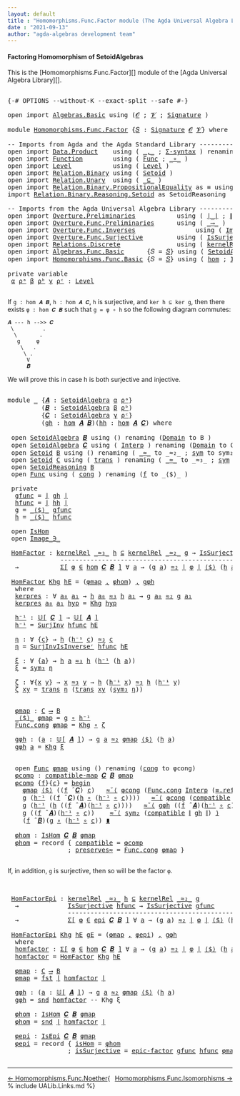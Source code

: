 ```yaml
---
layout: default
title : "Homomorphisms.Func.Factor module (The Agda Universal Algebra Library)"
date : "2021-09-13"
author: "agda-algebras development team"
---
```


#### <a id="factoring-homomorphisms-of-setoidalgebra">Factoring Homomorphism of SetoidAlgebras</a>

This is the [Homomorphisms.Func.Factor][] module of the [Agda Universal Algebra Library][].

<pre class="Agda">

<a id="374" class="Symbol">{-#</a> <a id="378" class="Keyword">OPTIONS</a> <a id="386" class="Pragma">--without-K</a> <a id="398" class="Pragma">--exact-split</a> <a id="412" class="Pragma">--safe</a> <a id="419" class="Symbol">#-}</a>

<a id="424" class="Keyword">open</a> <a id="429" class="Keyword">import</a> <a id="436" href="Algebras.Basic.html" class="Module">Algebras.Basic</a> <a id="451" class="Keyword">using</a> <a id="457" class="Symbol">(</a><a id="458" href="Algebras.Basic.html#1130" class="Generalizable">𝓞</a> <a id="460" class="Symbol">;</a> <a id="462" href="Algebras.Basic.html#1132" class="Generalizable">𝓥</a> <a id="464" class="Symbol">;</a> <a id="466" href="Algebras.Basic.html#3858" class="Function">Signature</a> <a id="476" class="Symbol">)</a>

<a id="479" class="Keyword">module</a> <a id="486" href="Homomorphisms.Func.Factor.html" class="Module">Homomorphisms.Func.Factor</a> <a id="512" class="Symbol">{</a><a id="513" href="Homomorphisms.Func.Factor.html#513" class="Bound">𝑆</a> <a id="515" class="Symbol">:</a> <a id="517" href="Algebras.Basic.html#3858" class="Function">Signature</a> <a id="527" href="Algebras.Basic.html#1130" class="Generalizable">𝓞</a> <a id="529" href="Algebras.Basic.html#1132" class="Generalizable">𝓥</a><a id="530" class="Symbol">}</a> <a id="532" class="Keyword">where</a>

<a id="539" class="Comment">-- Imports from Agda and the Agda Standard Library -------------------------------------------------</a>
<a id="640" class="Keyword">open</a> <a id="645" class="Keyword">import</a> <a id="652" href="Data.Product.html" class="Module">Data.Product</a>    <a id="668" class="Keyword">using</a> <a id="674" class="Symbol">(</a> <a id="676" href="Agda.Builtin.Sigma.html#236" class="InductiveConstructor Operator">_,_</a> <a id="680" class="Symbol">;</a> <a id="682" href="Data.Product.html#916" class="Function">Σ-syntax</a> <a id="691" class="Symbol">)</a> <a id="693" class="Keyword">renaming</a> <a id="702" class="Symbol">(</a> <a id="704" href="Agda.Builtin.Sigma.html#252" class="Field">proj₁</a> <a id="710" class="Symbol">to</a> <a id="713" class="Field">fst</a> <a id="717" class="Symbol">;</a> <a id="719" href="Agda.Builtin.Sigma.html#264" class="Field">proj₂</a> <a id="725" class="Symbol">to</a> <a id="728" class="Field">snd</a> <a id="732" class="Symbol">)</a>
<a id="734" class="Keyword">open</a> <a id="739" class="Keyword">import</a> <a id="746" href="Function.html" class="Module">Function</a>        <a id="762" class="Keyword">using</a> <a id="768" class="Symbol">(</a> <a id="770" href="Function.Bundles.html#1868" class="Record">Func</a> <a id="775" class="Symbol">;</a> <a id="777" href="Function.Base.html#1031" class="Function Operator">_∘_</a> <a id="781" class="Symbol">)</a>
<a id="783" class="Keyword">open</a> <a id="788" class="Keyword">import</a> <a id="795" href="Level.html" class="Module">Level</a>           <a id="811" class="Keyword">using</a> <a id="817" class="Symbol">(</a> <a id="819" href="Agda.Primitive.html#597" class="Postulate">Level</a> <a id="825" class="Symbol">)</a>
<a id="827" class="Keyword">open</a> <a id="832" class="Keyword">import</a> <a id="839" href="Relation.Binary.html" class="Module">Relation.Binary</a> <a id="855" class="Keyword">using</a> <a id="861" class="Symbol">(</a> <a id="863" href="Relation.Binary.Bundles.html#1009" class="Record">Setoid</a> <a id="870" class="Symbol">)</a>
<a id="872" class="Keyword">open</a> <a id="877" class="Keyword">import</a> <a id="884" href="Relation.Unary.html" class="Module">Relation.Unary</a>  <a id="900" class="Keyword">using</a> <a id="906" class="Symbol">(</a> <a id="908" href="Relation.Unary.html#1742" class="Function Operator">_⊆_</a> <a id="912" class="Symbol">)</a>
<a id="914" class="Keyword">open</a> <a id="919" class="Keyword">import</a> <a id="926" href="Relation.Binary.PropositionalEquality.html" class="Module">Relation.Binary.PropositionalEquality</a> <a id="964" class="Symbol">as</a> <a id="967" class="Module">≡</a> <a id="969" class="Keyword">using</a> <a id="975" class="Symbol">()</a>
<a id="978" class="Keyword">import</a> <a id="985" href="Relation.Binary.Reasoning.Setoid.html" class="Module">Relation.Binary.Reasoning.Setoid</a> <a id="1018" class="Symbol">as</a> <a id="1021" class="Module">SetoidReasoning</a>

<a id="1038" class="Comment">-- Imports from the Agda Universal Algebra Library ------------------------------------------------</a>
<a id="1138" class="Keyword">open</a> <a id="1143" class="Keyword">import</a> <a id="1150" href="Overture.Preliminaries.html" class="Module">Overture.Preliminaries</a>           <a id="1183" class="Keyword">using</a> <a id="1189" class="Symbol">(</a> <a id="1191" href="Overture.Preliminaries.html#4383" class="Function Operator">∣_∣</a> <a id="1195" class="Symbol">;</a> <a id="1197" href="Overture.Preliminaries.html#4421" class="Function Operator">∥_∥</a> <a id="1201" class="Symbol">)</a>
<a id="1203" class="Keyword">open</a> <a id="1208" class="Keyword">import</a> <a id="1215" href="Overture.Func.Preliminaries.html" class="Module">Overture.Func.Preliminaries</a>      <a id="1248" class="Keyword">using</a> <a id="1254" class="Symbol">(</a> <a id="1256" href="Overture.Func.Preliminaries.html#803" class="Function Operator">_⟶_</a> <a id="1260" class="Symbol">)</a>
<a id="1262" class="Keyword">open</a> <a id="1267" class="Keyword">import</a> <a id="1274" href="Overture.Func.Inverses.html" class="Module">Overture.Func.Inverses</a>                <a id="1312" class="Keyword">using</a> <a id="1318" class="Symbol">(</a> <a id="1320" href="Overture.Func.Inverses.html#1756" class="Datatype Operator">Image_∋_</a> <a id="1329" class="Symbol">)</a>
<a id="1331" class="Keyword">open</a> <a id="1336" class="Keyword">import</a> <a id="1343" href="Overture.Func.Surjective.html" class="Module">Overture.Func.Surjective</a>         <a id="1376" class="Keyword">using</a> <a id="1382" class="Symbol">(</a> <a id="1384" href="Overture.Func.Surjective.html#1782" class="Function">IsSurjective</a> <a id="1397" class="Symbol">;</a> <a id="1399" href="Overture.Func.Surjective.html#2492" class="Function">SurjInv</a> <a id="1407" class="Symbol">;</a> <a id="1409" href="Overture.Func.Surjective.html#2766" class="Function">SurjInvIsInverseʳ</a> <a id="1427" class="Symbol">;</a> <a id="1429" href="Overture.Func.Surjective.html#3408" class="Function">epic-factor</a> <a id="1441" class="Symbol">)</a>
<a id="1443" class="Keyword">open</a> <a id="1448" class="Keyword">import</a> <a id="1455" href="Relations.Discrete.html" class="Module">Relations.Discrete</a>               <a id="1488" class="Keyword">using</a> <a id="1494" class="Symbol">(</a> <a id="1496" href="Relations.Discrete.html#4019" class="Function">kernelRel</a> <a id="1506" class="Symbol">)</a>
<a id="1508" class="Keyword">open</a> <a id="1513" class="Keyword">import</a> <a id="1520" href="Algebras.Func.Basic.html" class="Module">Algebras.Func.Basic</a>      <a id="1545" class="Symbol">{</a><a id="1546" class="Argument">𝑆</a> <a id="1548" class="Symbol">=</a> <a id="1550" href="Homomorphisms.Func.Factor.html#513" class="Bound">𝑆</a><a id="1551" class="Symbol">}</a> <a id="1553" class="Keyword">using</a> <a id="1559" class="Symbol">(</a> <a id="1561" href="Algebras.Func.Basic.html#2875" class="Record">SetoidAlgebra</a> <a id="1575" class="Symbol">;</a> <a id="1577" href="Algebras.Func.Basic.html#3639" class="Function Operator">𝕌[_]</a> <a id="1582" class="Symbol">;</a> <a id="1584" href="Algebras.Func.Basic.html#4078" class="Function Operator">_̂_</a> <a id="1588" class="Symbol">)</a>
<a id="1590" class="Keyword">open</a> <a id="1595" class="Keyword">import</a> <a id="1602" href="Homomorphisms.Func.Basic.html" class="Module">Homomorphisms.Func.Basic</a> <a id="1627" class="Symbol">{</a><a id="1628" class="Argument">𝑆</a> <a id="1630" class="Symbol">=</a> <a id="1632" href="Homomorphisms.Func.Factor.html#513" class="Bound">𝑆</a><a id="1633" class="Symbol">}</a> <a id="1635" class="Keyword">using</a> <a id="1641" class="Symbol">(</a> <a id="1643" href="Homomorphisms.Func.Basic.html#2125" class="Function">hom</a> <a id="1647" class="Symbol">;</a> <a id="1649" href="Homomorphisms.Func.Basic.html#1999" class="Record">IsHom</a> <a id="1655" class="Symbol">;</a> <a id="1657" href="Homomorphisms.Func.Basic.html#1849" class="Function">compatible-map</a> <a id="1672" class="Symbol">;</a> <a id="1674" href="Homomorphisms.Func.Basic.html#2760" class="Function">epi</a> <a id="1678" class="Symbol">;</a> <a id="1680" href="Homomorphisms.Func.Basic.html#2598" class="Record">IsEpi</a><a id="1685" class="Symbol">)</a>

<a id="1688" class="Keyword">private</a> <a id="1696" class="Keyword">variable</a>
 <a id="1706" href="Homomorphisms.Func.Factor.html#1706" class="Generalizable">α</a> <a id="1708" href="Homomorphisms.Func.Factor.html#1708" class="Generalizable">ρᵃ</a> <a id="1711" href="Homomorphisms.Func.Factor.html#1711" class="Generalizable">β</a> <a id="1713" href="Homomorphisms.Func.Factor.html#1713" class="Generalizable">ρᵇ</a> <a id="1716" href="Homomorphisms.Func.Factor.html#1716" class="Generalizable">γ</a> <a id="1718" href="Homomorphisms.Func.Factor.html#1718" class="Generalizable">ρᶜ</a> <a id="1721" class="Symbol">:</a> <a id="1723" href="Agda.Primitive.html#597" class="Postulate">Level</a>

</pre>

If `g : hom 𝑨 𝑩`, `h : hom 𝑨 𝑪`, `h` is surjective, and `ker h ⊆ ker g`, then there exists `φ : hom 𝑪 𝑩` such that `g = φ ∘ h` so the following diagram commutes:

```
𝑨 --- h -->> 𝑪
 \         .
  \       .
   g     φ
    \   .
     \ .
      V
      𝑩
```

We will prove this in case h is both surjective and injective.

<pre class="Agda">

<a id="2078" class="Keyword">module</a> <a id="2085" href="Homomorphisms.Func.Factor.html#2085" class="Module">_</a> <a id="2087" class="Symbol">{</a><a id="2088" href="Homomorphisms.Func.Factor.html#2088" class="Bound">𝑨</a> <a id="2090" class="Symbol">:</a> <a id="2092" href="Algebras.Func.Basic.html#2875" class="Record">SetoidAlgebra</a> <a id="2106" href="Homomorphisms.Func.Factor.html#1706" class="Generalizable">α</a> <a id="2108" href="Homomorphisms.Func.Factor.html#1708" class="Generalizable">ρᵃ</a><a id="2110" class="Symbol">}</a>
         <a id="2121" class="Symbol">(</a><a id="2122" href="Homomorphisms.Func.Factor.html#2122" class="Bound">𝑩</a> <a id="2124" class="Symbol">:</a> <a id="2126" href="Algebras.Func.Basic.html#2875" class="Record">SetoidAlgebra</a> <a id="2140" href="Homomorphisms.Func.Factor.html#1711" class="Generalizable">β</a> <a id="2142" href="Homomorphisms.Func.Factor.html#1713" class="Generalizable">ρᵇ</a><a id="2144" class="Symbol">)</a>
         <a id="2155" class="Symbol">{</a><a id="2156" href="Homomorphisms.Func.Factor.html#2156" class="Bound">𝑪</a> <a id="2158" class="Symbol">:</a> <a id="2160" href="Algebras.Func.Basic.html#2875" class="Record">SetoidAlgebra</a> <a id="2174" href="Homomorphisms.Func.Factor.html#1716" class="Generalizable">γ</a> <a id="2176" href="Homomorphisms.Func.Factor.html#1718" class="Generalizable">ρᶜ</a><a id="2178" class="Symbol">}</a>
         <a id="2189" class="Symbol">(</a><a id="2190" href="Homomorphisms.Func.Factor.html#2190" class="Bound">gh</a> <a id="2193" class="Symbol">:</a> <a id="2195" href="Homomorphisms.Func.Basic.html#2125" class="Function">hom</a> <a id="2199" href="Homomorphisms.Func.Factor.html#2088" class="Bound">𝑨</a> <a id="2201" href="Homomorphisms.Func.Factor.html#2122" class="Bound">𝑩</a><a id="2202" class="Symbol">)(</a><a id="2204" href="Homomorphisms.Func.Factor.html#2204" class="Bound">hh</a> <a id="2207" class="Symbol">:</a> <a id="2209" href="Homomorphisms.Func.Basic.html#2125" class="Function">hom</a> <a id="2213" href="Homomorphisms.Func.Factor.html#2088" class="Bound">𝑨</a> <a id="2215" href="Homomorphisms.Func.Factor.html#2156" class="Bound">𝑪</a><a id="2216" class="Symbol">)</a> <a id="2218" class="Keyword">where</a>

 <a id="2226" class="Keyword">open</a> <a id="2231" href="Algebras.Func.Basic.html#2875" class="Module">SetoidAlgebra</a> <a id="2245" href="Homomorphisms.Func.Factor.html#2122" class="Bound">𝑩</a> <a id="2247" class="Keyword">using</a> <a id="2253" class="Symbol">()</a> <a id="2256" class="Keyword">renaming</a> <a id="2265" class="Symbol">(</a><a id="2266" href="Algebras.Func.Basic.html#2938" class="Field">Domain</a> <a id="2273" class="Symbol">to</a> <a id="2276" class="Field">B</a> <a id="2278" class="Symbol">)</a>
 <a id="2281" class="Keyword">open</a> <a id="2286" href="Algebras.Func.Basic.html#2875" class="Module">SetoidAlgebra</a> <a id="2300" href="Homomorphisms.Func.Factor.html#2156" class="Bound">𝑪</a> <a id="2302" class="Keyword">using</a> <a id="2308" class="Symbol">(</a> <a id="2310" href="Algebras.Func.Basic.html#2960" class="Field">Interp</a> <a id="2317" class="Symbol">)</a> <a id="2319" class="Keyword">renaming</a> <a id="2328" class="Symbol">(</a><a id="2329" href="Algebras.Func.Basic.html#2938" class="Field">Domain</a> <a id="2336" class="Symbol">to</a> <a id="2339" class="Field">C</a> <a id="2341" class="Symbol">)</a>
 <a id="2344" class="Keyword">open</a> <a id="2349" href="Relation.Binary.Bundles.html#1009" class="Module">Setoid</a> <a id="2356" href="Homomorphisms.Func.Factor.html#2276" class="Function">B</a> <a id="2358" class="Keyword">using</a> <a id="2364" class="Symbol">()</a> <a id="2367" class="Keyword">renaming</a> <a id="2376" class="Symbol">(</a> <a id="2378" href="Relation.Binary.Bundles.html#1098" class="Field Operator">_≈_</a> <a id="2382" class="Symbol">to</a> <a id="2385" class="Field Operator">_≈₂_</a> <a id="2390" class="Symbol">;</a> <a id="2392" href="Relation.Binary.Structures.html#1594" class="Function">sym</a> <a id="2396" class="Symbol">to</a> <a id="2399" class="Function">sym₂</a> <a id="2404" class="Symbol">)</a>
 <a id="2407" class="Keyword">open</a> <a id="2412" href="Relation.Binary.Bundles.html#1009" class="Module">Setoid</a> <a id="2419" href="Homomorphisms.Func.Factor.html#2339" class="Function">C</a> <a id="2421" class="Keyword">using</a> <a id="2427" class="Symbol">(</a> <a id="2429" href="Relation.Binary.Structures.html#1620" class="Function">trans</a> <a id="2435" class="Symbol">)</a> <a id="2437" class="Keyword">renaming</a> <a id="2446" class="Symbol">(</a> <a id="2448" href="Relation.Binary.Bundles.html#1098" class="Field Operator">_≈_</a> <a id="2452" class="Symbol">to</a> <a id="2455" class="Field Operator">_≈₃_</a> <a id="2460" class="Symbol">;</a> <a id="2462" href="Relation.Binary.Structures.html#1594" class="Function">sym</a> <a id="2466" class="Symbol">to</a> <a id="2469" class="Function">sym₃</a> <a id="2474" class="Symbol">)</a>
 <a id="2477" class="Keyword">open</a> <a id="2482" href="Relation.Binary.Reasoning.Setoid.html" class="Module">SetoidReasoning</a> <a id="2498" href="Homomorphisms.Func.Factor.html#2276" class="Function">B</a>
 <a id="2501" class="Keyword">open</a> <a id="2506" href="Function.Bundles.html#1868" class="Module">Func</a> <a id="2511" class="Keyword">using</a> <a id="2517" class="Symbol">(</a> <a id="2519" href="Function.Bundles.html#1938" class="Field">cong</a> <a id="2524" class="Symbol">)</a> <a id="2526" class="Keyword">renaming</a> <a id="2535" class="Symbol">(</a><a id="2536" href="Function.Bundles.html#1919" class="Field">f</a> <a id="2538" class="Symbol">to</a> <a id="2541" class="Field">_⟨$⟩_</a> <a id="2547" class="Symbol">)</a>

 <a id="2551" class="Keyword">private</a>
  <a id="2561" href="Homomorphisms.Func.Factor.html#2561" class="Function">gfunc</a> <a id="2567" class="Symbol">=</a> <a id="2569" href="Overture.Preliminaries.html#4383" class="Function Operator">∣</a> <a id="2571" href="Homomorphisms.Func.Factor.html#2190" class="Bound">gh</a> <a id="2574" href="Overture.Preliminaries.html#4383" class="Function Operator">∣</a>
  <a id="2578" href="Homomorphisms.Func.Factor.html#2578" class="Function">hfunc</a> <a id="2584" class="Symbol">=</a> <a id="2586" href="Overture.Preliminaries.html#4383" class="Function Operator">∣</a> <a id="2588" href="Homomorphisms.Func.Factor.html#2204" class="Bound">hh</a> <a id="2591" href="Overture.Preliminaries.html#4383" class="Function Operator">∣</a>
  <a id="2595" href="Homomorphisms.Func.Factor.html#2595" class="Function">g</a> <a id="2597" class="Symbol">=</a> <a id="2599" href="Homomorphisms.Func.Factor.html#2541" class="Field Operator">_⟨$⟩_</a> <a id="2605" href="Homomorphisms.Func.Factor.html#2561" class="Function">gfunc</a>
  <a id="2613" href="Homomorphisms.Func.Factor.html#2613" class="Function">h</a> <a id="2615" class="Symbol">=</a> <a id="2617" href="Homomorphisms.Func.Factor.html#2541" class="Field Operator">_⟨$⟩_</a> <a id="2623" href="Homomorphisms.Func.Factor.html#2578" class="Function">hfunc</a>

 <a id="2631" class="Keyword">open</a> <a id="2636" href="Homomorphisms.Func.Basic.html#1999" class="Module">IsHom</a>
 <a id="2643" class="Keyword">open</a> <a id="2648" href="Overture.Func.Inverses.html#1756" class="Module Operator">Image_∋_</a>

 <a id="2659" href="Homomorphisms.Func.Factor.html#2659" class="Function">HomFactor</a> <a id="2669" class="Symbol">:</a> <a id="2671" href="Relations.Discrete.html#4019" class="Function">kernelRel</a> <a id="2681" href="Homomorphisms.Func.Factor.html#2455" class="Function Operator">_≈₃_</a> <a id="2686" href="Homomorphisms.Func.Factor.html#2613" class="Function">h</a> <a id="2688" href="Relation.Unary.html#1742" class="Function Operator">⊆</a> <a id="2690" href="Relations.Discrete.html#4019" class="Function">kernelRel</a> <a id="2700" href="Homomorphisms.Func.Factor.html#2385" class="Function Operator">_≈₂_</a> <a id="2705" href="Homomorphisms.Func.Factor.html#2595" class="Function">g</a> <a id="2707" class="Symbol">→</a> <a id="2709" href="Overture.Func.Surjective.html#1782" class="Function">IsSurjective</a> <a id="2722" href="Homomorphisms.Func.Factor.html#2578" class="Function">hfunc</a>
              <a id="2742" class="Comment">---------------------------------------------------------</a>
  <a id="2802" class="Symbol">→</a>           <a id="2814" href="Data.Product.html#916" class="Function">Σ[</a> <a id="2817" href="Homomorphisms.Func.Factor.html#2817" class="Bound">φ</a> <a id="2819" href="Data.Product.html#916" class="Function">∈</a> <a id="2821" href="Homomorphisms.Func.Basic.html#2125" class="Function">hom</a> <a id="2825" href="Homomorphisms.Func.Factor.html#2156" class="Bound">𝑪</a> <a id="2827" href="Homomorphisms.Func.Factor.html#2122" class="Bound">𝑩</a> <a id="2829" href="Data.Product.html#916" class="Function">]</a> <a id="2831" class="Symbol">∀</a> <a id="2833" href="Homomorphisms.Func.Factor.html#2833" class="Bound">a</a> <a id="2835" class="Symbol">→</a> <a id="2837" class="Symbol">(</a><a id="2838" href="Homomorphisms.Func.Factor.html#2595" class="Function">g</a> <a id="2840" href="Homomorphisms.Func.Factor.html#2833" class="Bound">a</a><a id="2841" class="Symbol">)</a> <a id="2843" href="Homomorphisms.Func.Factor.html#2385" class="Function Operator">≈₂</a> <a id="2846" href="Overture.Preliminaries.html#4383" class="Function Operator">∣</a> <a id="2848" href="Homomorphisms.Func.Factor.html#2817" class="Bound">φ</a> <a id="2850" href="Overture.Preliminaries.html#4383" class="Function Operator">∣</a> <a id="2852" href="Homomorphisms.Func.Factor.html#2541" class="Field Operator">⟨$⟩</a> <a id="2856" class="Symbol">(</a><a id="2857" href="Homomorphisms.Func.Factor.html#2613" class="Function">h</a> <a id="2859" href="Homomorphisms.Func.Factor.html#2833" class="Bound">a</a><a id="2860" class="Symbol">)</a>

 <a id="2864" href="Homomorphisms.Func.Factor.html#2659" class="Function">HomFactor</a> <a id="2874" href="Homomorphisms.Func.Factor.html#2874" class="Bound">Khg</a> <a id="2878" href="Homomorphisms.Func.Factor.html#2878" class="Bound">hE</a> <a id="2881" class="Symbol">=</a> <a id="2883" class="Symbol">(</a><a id="2884" href="Homomorphisms.Func.Factor.html#3242" class="Function">φmap</a> <a id="2889" href="Agda.Builtin.Sigma.html#236" class="InductiveConstructor Operator">,</a> <a id="2891" href="Homomorphisms.Func.Factor.html#3784" class="Function">φhom</a><a id="2895" class="Symbol">)</a> <a id="2897" href="Agda.Builtin.Sigma.html#236" class="InductiveConstructor Operator">,</a> <a id="2899" href="Homomorphisms.Func.Factor.html#3308" class="Function">gφh</a>
  <a id="2905" class="Keyword">where</a>
  <a id="2913" href="Homomorphisms.Func.Factor.html#2913" class="Function">kerpres</a> <a id="2921" class="Symbol">:</a> <a id="2923" class="Symbol">∀</a> <a id="2925" href="Homomorphisms.Func.Factor.html#2925" class="Bound">a₀</a> <a id="2928" href="Homomorphisms.Func.Factor.html#2928" class="Bound">a₁</a> <a id="2931" class="Symbol">→</a> <a id="2933" href="Homomorphisms.Func.Factor.html#2613" class="Function">h</a> <a id="2935" href="Homomorphisms.Func.Factor.html#2925" class="Bound">a₀</a> <a id="2938" href="Homomorphisms.Func.Factor.html#2455" class="Function Operator">≈₃</a> <a id="2941" href="Homomorphisms.Func.Factor.html#2613" class="Function">h</a> <a id="2943" href="Homomorphisms.Func.Factor.html#2928" class="Bound">a₁</a> <a id="2946" class="Symbol">→</a> <a id="2948" href="Homomorphisms.Func.Factor.html#2595" class="Function">g</a> <a id="2950" href="Homomorphisms.Func.Factor.html#2925" class="Bound">a₀</a> <a id="2953" href="Homomorphisms.Func.Factor.html#2385" class="Function Operator">≈₂</a> <a id="2956" href="Homomorphisms.Func.Factor.html#2595" class="Function">g</a> <a id="2958" href="Homomorphisms.Func.Factor.html#2928" class="Bound">a₁</a>
  <a id="2963" href="Homomorphisms.Func.Factor.html#2913" class="Function">kerpres</a> <a id="2971" href="Homomorphisms.Func.Factor.html#2971" class="Bound">a₀</a> <a id="2974" href="Homomorphisms.Func.Factor.html#2974" class="Bound">a₁</a> <a id="2977" href="Homomorphisms.Func.Factor.html#2977" class="Bound">hyp</a> <a id="2981" class="Symbol">=</a> <a id="2983" href="Homomorphisms.Func.Factor.html#2874" class="Bound">Khg</a> <a id="2987" href="Homomorphisms.Func.Factor.html#2977" class="Bound">hyp</a>

  <a id="2994" href="Homomorphisms.Func.Factor.html#2994" class="Function">h⁻¹</a> <a id="2998" class="Symbol">:</a> <a id="3000" href="Algebras.Func.Basic.html#3639" class="Function Operator">𝕌[</a> <a id="3003" href="Homomorphisms.Func.Factor.html#2156" class="Bound">𝑪</a> <a id="3005" href="Algebras.Func.Basic.html#3639" class="Function Operator">]</a> <a id="3007" class="Symbol">→</a> <a id="3009" href="Algebras.Func.Basic.html#3639" class="Function Operator">𝕌[</a> <a id="3012" href="Homomorphisms.Func.Factor.html#2088" class="Bound">𝑨</a> <a id="3014" href="Algebras.Func.Basic.html#3639" class="Function Operator">]</a>
  <a id="3018" href="Homomorphisms.Func.Factor.html#2994" class="Function">h⁻¹</a> <a id="3022" class="Symbol">=</a> <a id="3024" href="Overture.Func.Surjective.html#2492" class="Function">SurjInv</a> <a id="3032" href="Homomorphisms.Func.Factor.html#2578" class="Function">hfunc</a> <a id="3038" href="Homomorphisms.Func.Factor.html#2878" class="Bound">hE</a>

  <a id="3044" href="Homomorphisms.Func.Factor.html#3044" class="Function">η</a> <a id="3046" class="Symbol">:</a> <a id="3048" class="Symbol">∀</a> <a id="3050" class="Symbol">{</a><a id="3051" href="Homomorphisms.Func.Factor.html#3051" class="Bound">c</a><a id="3052" class="Symbol">}</a> <a id="3054" class="Symbol">→</a> <a id="3056" href="Homomorphisms.Func.Factor.html#2613" class="Function">h</a> <a id="3058" class="Symbol">(</a><a id="3059" href="Homomorphisms.Func.Factor.html#2994" class="Function">h⁻¹</a> <a id="3063" href="Homomorphisms.Func.Factor.html#3051" class="Bound">c</a><a id="3064" class="Symbol">)</a> <a id="3066" href="Homomorphisms.Func.Factor.html#2455" class="Function Operator">≈₃</a> <a id="3069" href="Homomorphisms.Func.Factor.html#3051" class="Bound">c</a>
  <a id="3073" href="Homomorphisms.Func.Factor.html#3044" class="Function">η</a> <a id="3075" class="Symbol">=</a> <a id="3077" href="Overture.Func.Surjective.html#2766" class="Function">SurjInvIsInverseʳ</a> <a id="3095" href="Homomorphisms.Func.Factor.html#2578" class="Function">hfunc</a> <a id="3101" href="Homomorphisms.Func.Factor.html#2878" class="Bound">hE</a>

  <a id="3107" href="Homomorphisms.Func.Factor.html#3107" class="Function">ξ</a> <a id="3109" class="Symbol">:</a> <a id="3111" class="Symbol">∀</a> <a id="3113" class="Symbol">{</a><a id="3114" href="Homomorphisms.Func.Factor.html#3114" class="Bound">a</a><a id="3115" class="Symbol">}</a> <a id="3117" class="Symbol">→</a> <a id="3119" href="Homomorphisms.Func.Factor.html#2613" class="Function">h</a> <a id="3121" href="Homomorphisms.Func.Factor.html#3114" class="Bound">a</a> <a id="3123" href="Homomorphisms.Func.Factor.html#2455" class="Function Operator">≈₃</a> <a id="3126" href="Homomorphisms.Func.Factor.html#2613" class="Function">h</a> <a id="3128" class="Symbol">(</a><a id="3129" href="Homomorphisms.Func.Factor.html#2994" class="Function">h⁻¹</a> <a id="3133" class="Symbol">(</a><a id="3134" href="Homomorphisms.Func.Factor.html#2613" class="Function">h</a> <a id="3136" href="Homomorphisms.Func.Factor.html#3114" class="Bound">a</a><a id="3137" class="Symbol">))</a>
  <a id="3142" href="Homomorphisms.Func.Factor.html#3107" class="Function">ξ</a> <a id="3144" class="Symbol">=</a> <a id="3146" href="Homomorphisms.Func.Factor.html#2469" class="Function">sym₃</a> <a id="3151" href="Homomorphisms.Func.Factor.html#3044" class="Function">η</a>

  <a id="3156" href="Homomorphisms.Func.Factor.html#3156" class="Function">ζ</a> <a id="3158" class="Symbol">:</a> <a id="3160" class="Symbol">∀{</a><a id="3162" href="Homomorphisms.Func.Factor.html#3162" class="Bound">x</a> <a id="3164" href="Homomorphisms.Func.Factor.html#3164" class="Bound">y</a><a id="3165" class="Symbol">}</a> <a id="3167" class="Symbol">→</a> <a id="3169" href="Homomorphisms.Func.Factor.html#3162" class="Bound">x</a> <a id="3171" href="Homomorphisms.Func.Factor.html#2455" class="Function Operator">≈₃</a> <a id="3174" href="Homomorphisms.Func.Factor.html#3164" class="Bound">y</a> <a id="3176" class="Symbol">→</a> <a id="3178" href="Homomorphisms.Func.Factor.html#2613" class="Function">h</a> <a id="3180" class="Symbol">(</a><a id="3181" href="Homomorphisms.Func.Factor.html#2994" class="Function">h⁻¹</a> <a id="3185" href="Homomorphisms.Func.Factor.html#3162" class="Bound">x</a><a id="3186" class="Symbol">)</a> <a id="3188" href="Homomorphisms.Func.Factor.html#2455" class="Function Operator">≈₃</a> <a id="3191" href="Homomorphisms.Func.Factor.html#2613" class="Function">h</a> <a id="3193" class="Symbol">(</a><a id="3194" href="Homomorphisms.Func.Factor.html#2994" class="Function">h⁻¹</a> <a id="3198" href="Homomorphisms.Func.Factor.html#3164" class="Bound">y</a><a id="3199" class="Symbol">)</a>
  <a id="3203" href="Homomorphisms.Func.Factor.html#3156" class="Function">ζ</a> <a id="3205" href="Homomorphisms.Func.Factor.html#3205" class="Bound">xy</a> <a id="3208" class="Symbol">=</a> <a id="3210" href="Relation.Binary.Structures.html#1620" class="Function">trans</a> <a id="3216" href="Homomorphisms.Func.Factor.html#3044" class="Function">η</a> <a id="3218" class="Symbol">(</a><a id="3219" href="Relation.Binary.Structures.html#1620" class="Function">trans</a> <a id="3225" href="Homomorphisms.Func.Factor.html#3205" class="Bound">xy</a> <a id="3228" class="Symbol">(</a><a id="3229" href="Homomorphisms.Func.Factor.html#2469" class="Function">sym₃</a> <a id="3234" href="Homomorphisms.Func.Factor.html#3044" class="Function">η</a><a id="3235" class="Symbol">))</a>


  <a id="3242" href="Homomorphisms.Func.Factor.html#3242" class="Function">φmap</a> <a id="3247" class="Symbol">:</a> <a id="3249" href="Homomorphisms.Func.Factor.html#2339" class="Function">C</a> <a id="3251" href="Overture.Func.Preliminaries.html#803" class="Function Operator">⟶</a> <a id="3253" href="Homomorphisms.Func.Factor.html#2276" class="Function">B</a>
  <a id="3257" href="Homomorphisms.Func.Factor.html#2541" class="Field Operator">_⟨$⟩_</a> <a id="3263" href="Homomorphisms.Func.Factor.html#3242" class="Function">φmap</a> <a id="3268" class="Symbol">=</a> <a id="3270" href="Homomorphisms.Func.Factor.html#2595" class="Function">g</a> <a id="3272" href="Function.Base.html#1031" class="Function Operator">∘</a> <a id="3274" href="Homomorphisms.Func.Factor.html#2994" class="Function">h⁻¹</a>
  <a id="3280" href="Function.Bundles.html#1938" class="Field">Func.cong</a> <a id="3290" href="Homomorphisms.Func.Factor.html#3242" class="Function">φmap</a> <a id="3295" class="Symbol">=</a> <a id="3297" href="Homomorphisms.Func.Factor.html#2874" class="Bound">Khg</a> <a id="3301" href="Function.Base.html#1031" class="Function Operator">∘</a> <a id="3303" href="Homomorphisms.Func.Factor.html#3156" class="Function">ζ</a>

  <a id="3308" href="Homomorphisms.Func.Factor.html#3308" class="Function">gφh</a> <a id="3312" class="Symbol">:</a> <a id="3314" class="Symbol">(</a><a id="3315" href="Homomorphisms.Func.Factor.html#3315" class="Bound">a</a> <a id="3317" class="Symbol">:</a> <a id="3319" href="Algebras.Func.Basic.html#3639" class="Function Operator">𝕌[</a> <a id="3322" href="Homomorphisms.Func.Factor.html#2088" class="Bound">𝑨</a> <a id="3324" href="Algebras.Func.Basic.html#3639" class="Function Operator">]</a><a id="3325" class="Symbol">)</a> <a id="3327" class="Symbol">→</a> <a id="3329" href="Homomorphisms.Func.Factor.html#2595" class="Function">g</a> <a id="3331" href="Homomorphisms.Func.Factor.html#3315" class="Bound">a</a> <a id="3333" href="Homomorphisms.Func.Factor.html#2385" class="Function Operator">≈₂</a> <a id="3336" href="Homomorphisms.Func.Factor.html#3242" class="Function">φmap</a> <a id="3341" href="Homomorphisms.Func.Factor.html#2541" class="Field Operator">⟨$⟩</a> <a id="3345" class="Symbol">(</a><a id="3346" href="Homomorphisms.Func.Factor.html#2613" class="Function">h</a> <a id="3348" href="Homomorphisms.Func.Factor.html#3315" class="Bound">a</a><a id="3349" class="Symbol">)</a>
  <a id="3353" href="Homomorphisms.Func.Factor.html#3308" class="Function">gφh</a> <a id="3357" href="Homomorphisms.Func.Factor.html#3357" class="Bound">a</a> <a id="3359" class="Symbol">=</a> <a id="3361" href="Homomorphisms.Func.Factor.html#2874" class="Bound">Khg</a> <a id="3365" href="Homomorphisms.Func.Factor.html#3107" class="Function">ξ</a>


  <a id="3371" class="Keyword">open</a> <a id="3376" href="Function.Bundles.html#1868" class="Module">Func</a> <a id="3381" href="Homomorphisms.Func.Factor.html#3242" class="Function">φmap</a> <a id="3386" class="Keyword">using</a> <a id="3392" class="Symbol">()</a> <a id="3395" class="Keyword">renaming</a> <a id="3404" class="Symbol">(</a><a id="3405" href="Function.Bundles.html#1938" class="Field">cong</a> <a id="3410" class="Symbol">to</a> <a id="3413" class="Field">φcong</a><a id="3418" class="Symbol">)</a>
  <a id="3422" href="Homomorphisms.Func.Factor.html#3422" class="Function">φcomp</a> <a id="3428" class="Symbol">:</a> <a id="3430" href="Homomorphisms.Func.Basic.html#1849" class="Function">compatible-map</a> <a id="3445" href="Homomorphisms.Func.Factor.html#2156" class="Bound">𝑪</a> <a id="3447" href="Homomorphisms.Func.Factor.html#2122" class="Bound">𝑩</a> <a id="3449" href="Homomorphisms.Func.Factor.html#3242" class="Function">φmap</a>
  <a id="3456" href="Homomorphisms.Func.Factor.html#3422" class="Function">φcomp</a> <a id="3462" class="Symbol">{</a><a id="3463" href="Homomorphisms.Func.Factor.html#3463" class="Bound">f</a><a id="3464" class="Symbol">}{</a><a id="3466" href="Homomorphisms.Func.Factor.html#3466" class="Bound">c</a><a id="3467" class="Symbol">}</a> <a id="3469" class="Symbol">=</a> <a id="3471" href="Relation.Binary.Reasoning.Base.Single.html#1916" class="Function Operator">begin</a>
    <a id="3481" href="Homomorphisms.Func.Factor.html#3242" class="Function">φmap</a> <a id="3486" href="Homomorphisms.Func.Factor.html#2541" class="Field Operator">⟨$⟩</a> <a id="3490" class="Symbol">((</a><a id="3492" href="Homomorphisms.Func.Factor.html#3463" class="Bound">f</a> <a id="3494" href="Algebras.Func.Basic.html#4078" class="Function Operator">̂</a> <a id="3496" href="Homomorphisms.Func.Factor.html#2156" class="Bound">𝑪</a><a id="3497" class="Symbol">)</a> <a id="3499" href="Homomorphisms.Func.Factor.html#3466" class="Bound">c</a><a id="3500" class="Symbol">)</a>   <a id="3504" href="Relation.Binary.Reasoning.Setoid.html#1153" class="Function">≈˘⟨</a> <a id="3508" href="Homomorphisms.Func.Factor.html#3413" class="Function">φcong</a> <a id="3514" class="Symbol">(</a><a id="3515" href="Function.Bundles.html#1938" class="Field">Func.cong</a> <a id="3525" href="Algebras.Func.Basic.html#2960" class="Function">Interp</a> <a id="3532" class="Symbol">(</a><a id="3533" href="Agda.Builtin.Equality.html#208" class="InductiveConstructor">≡.refl</a> <a id="3540" href="Agda.Builtin.Sigma.html#236" class="InductiveConstructor Operator">,</a> <a id="3542" class="Symbol">(λ</a> <a id="3545" href="Homomorphisms.Func.Factor.html#3545" class="Bound">_</a> <a id="3547" class="Symbol">→</a> <a id="3549" href="Homomorphisms.Func.Factor.html#3044" class="Function">η</a><a id="3550" class="Symbol">)))</a> <a id="3554" href="Relation.Binary.Reasoning.Setoid.html#1153" class="Function">⟩</a>
    <a id="3560" href="Homomorphisms.Func.Factor.html#2595" class="Function">g</a> <a id="3562" class="Symbol">(</a><a id="3563" href="Homomorphisms.Func.Factor.html#2994" class="Function">h⁻¹</a> <a id="3567" class="Symbol">((</a><a id="3569" href="Homomorphisms.Func.Factor.html#3463" class="Bound">f</a> <a id="3571" href="Algebras.Func.Basic.html#4078" class="Function Operator">̂</a> <a id="3573" href="Homomorphisms.Func.Factor.html#2156" class="Bound">𝑪</a><a id="3574" class="Symbol">)(</a><a id="3576" href="Homomorphisms.Func.Factor.html#2613" class="Function">h</a> <a id="3578" href="Function.Base.html#1031" class="Function Operator">∘</a> <a id="3580" class="Symbol">(</a><a id="3581" href="Homomorphisms.Func.Factor.html#2994" class="Function">h⁻¹</a> <a id="3585" href="Function.Base.html#1031" class="Function Operator">∘</a> <a id="3587" href="Homomorphisms.Func.Factor.html#3466" class="Bound">c</a><a id="3588" class="Symbol">))))</a>   <a id="3595" href="Relation.Binary.Reasoning.Setoid.html#1153" class="Function">≈˘⟨</a> <a id="3599" href="Homomorphisms.Func.Factor.html#3413" class="Function">φcong</a> <a id="3605" class="Symbol">(</a><a id="3606" href="Homomorphisms.Func.Basic.html#2063" class="Field">compatible</a> <a id="3617" href="Overture.Preliminaries.html#4421" class="Function Operator">∥</a> <a id="3619" href="Homomorphisms.Func.Factor.html#2204" class="Bound">hh</a> <a id="3622" href="Overture.Preliminaries.html#4421" class="Function Operator">∥</a><a id="3623" class="Symbol">)</a> <a id="3625" href="Relation.Binary.Reasoning.Setoid.html#1153" class="Function">⟩</a>
    <a id="3631" href="Homomorphisms.Func.Factor.html#2595" class="Function">g</a> <a id="3633" class="Symbol">(</a><a id="3634" href="Homomorphisms.Func.Factor.html#2994" class="Function">h⁻¹</a> <a id="3638" class="Symbol">(</a><a id="3639" href="Homomorphisms.Func.Factor.html#2613" class="Function">h</a> <a id="3641" class="Symbol">((</a><a id="3643" href="Homomorphisms.Func.Factor.html#3463" class="Bound">f</a> <a id="3645" href="Algebras.Func.Basic.html#4078" class="Function Operator">̂</a> <a id="3647" href="Homomorphisms.Func.Factor.html#2088" class="Bound">𝑨</a><a id="3648" class="Symbol">)(</a><a id="3650" href="Homomorphisms.Func.Factor.html#2994" class="Function">h⁻¹</a> <a id="3654" href="Function.Base.html#1031" class="Function Operator">∘</a> <a id="3656" href="Homomorphisms.Func.Factor.html#3466" class="Bound">c</a><a id="3657" class="Symbol">))))</a>   <a id="3664" href="Relation.Binary.Reasoning.Setoid.html#1153" class="Function">≈˘⟨</a> <a id="3668" href="Homomorphisms.Func.Factor.html#3308" class="Function">gφh</a> <a id="3672" class="Symbol">((</a><a id="3674" href="Homomorphisms.Func.Factor.html#3463" class="Bound">f</a> <a id="3676" href="Algebras.Func.Basic.html#4078" class="Function Operator">̂</a> <a id="3678" href="Homomorphisms.Func.Factor.html#2088" class="Bound">𝑨</a><a id="3679" class="Symbol">)(</a><a id="3681" href="Homomorphisms.Func.Factor.html#2994" class="Function">h⁻¹</a> <a id="3685" href="Function.Base.html#1031" class="Function Operator">∘</a> <a id="3687" href="Homomorphisms.Func.Factor.html#3466" class="Bound">c</a><a id="3688" class="Symbol">))</a> <a id="3691" href="Relation.Binary.Reasoning.Setoid.html#1153" class="Function">⟩</a>
    <a id="3697" href="Homomorphisms.Func.Factor.html#2595" class="Function">g</a> <a id="3699" class="Symbol">((</a><a id="3701" href="Homomorphisms.Func.Factor.html#3463" class="Bound">f</a> <a id="3703" href="Algebras.Func.Basic.html#4078" class="Function Operator">̂</a> <a id="3705" href="Homomorphisms.Func.Factor.html#2088" class="Bound">𝑨</a><a id="3706" class="Symbol">)(</a><a id="3708" href="Homomorphisms.Func.Factor.html#2994" class="Function">h⁻¹</a> <a id="3712" href="Function.Base.html#1031" class="Function Operator">∘</a> <a id="3714" href="Homomorphisms.Func.Factor.html#3466" class="Bound">c</a><a id="3715" class="Symbol">))</a>    <a id="3721" href="Relation.Binary.Reasoning.Setoid.html#1153" class="Function">≈˘⟨</a> <a id="3725" href="Homomorphisms.Func.Factor.html#2399" class="Function">sym₂</a> <a id="3730" class="Symbol">(</a><a id="3731" href="Homomorphisms.Func.Basic.html#2063" class="Field">compatible</a> <a id="3742" href="Overture.Preliminaries.html#4421" class="Function Operator">∥</a> <a id="3744" href="Homomorphisms.Func.Factor.html#2190" class="Bound">gh</a> <a id="3747" href="Overture.Preliminaries.html#4421" class="Function Operator">∥</a><a id="3748" class="Symbol">)</a> <a id="3750" href="Relation.Binary.Reasoning.Setoid.html#1153" class="Function">⟩</a>
    <a id="3756" class="Symbol">(</a><a id="3757" href="Homomorphisms.Func.Factor.html#3463" class="Bound">f</a> <a id="3759" href="Algebras.Func.Basic.html#4078" class="Function Operator">̂</a> <a id="3761" href="Homomorphisms.Func.Factor.html#2122" class="Bound">𝑩</a><a id="3762" class="Symbol">)(</a><a id="3764" href="Homomorphisms.Func.Factor.html#2595" class="Function">g</a> <a id="3766" href="Function.Base.html#1031" class="Function Operator">∘</a> <a id="3768" class="Symbol">(</a><a id="3769" href="Homomorphisms.Func.Factor.html#2994" class="Function">h⁻¹</a> <a id="3773" href="Function.Base.html#1031" class="Function Operator">∘</a> <a id="3775" href="Homomorphisms.Func.Factor.html#3466" class="Bound">c</a><a id="3776" class="Symbol">))</a> <a id="3779" href="Relation.Binary.Reasoning.Base.Single.html#2555" class="Function Operator">∎</a>

  <a id="3784" href="Homomorphisms.Func.Factor.html#3784" class="Function">φhom</a> <a id="3789" class="Symbol">:</a> <a id="3791" href="Homomorphisms.Func.Basic.html#1999" class="Record">IsHom</a> <a id="3797" href="Homomorphisms.Func.Factor.html#2156" class="Bound">𝑪</a> <a id="3799" href="Homomorphisms.Func.Factor.html#2122" class="Bound">𝑩</a> <a id="3801" href="Homomorphisms.Func.Factor.html#3242" class="Function">φmap</a>
  <a id="3808" href="Homomorphisms.Func.Factor.html#3784" class="Function">φhom</a> <a id="3813" class="Symbol">=</a> <a id="3815" class="Keyword">record</a> <a id="3822" class="Symbol">{</a> <a id="3824" href="Homomorphisms.Func.Basic.html#2063" class="Field">compatible</a> <a id="3835" class="Symbol">=</a> <a id="3837" href="Homomorphisms.Func.Factor.html#3422" class="Function">φcomp</a>
                <a id="3859" class="Symbol">;</a> <a id="3861" href="Homomorphisms.Func.Basic.html#2096" class="Field">preserves≈</a> <a id="3872" class="Symbol">=</a> <a id="3874" href="Function.Bundles.html#1938" class="Field">Func.cong</a> <a id="3884" href="Homomorphisms.Func.Factor.html#3242" class="Function">φmap</a> <a id="3889" class="Symbol">}</a>

</pre>


If, in addition, `g` is surjective, then so will be the factor `φ`.

<pre class="Agda">


 <a id="3990" href="Homomorphisms.Func.Factor.html#3990" class="Function">HomFactorEpi</a> <a id="4003" class="Symbol">:</a> <a id="4005" href="Relations.Discrete.html#4019" class="Function">kernelRel</a> <a id="4015" href="Homomorphisms.Func.Factor.html#2455" class="Function Operator">_≈₃_</a> <a id="4020" href="Homomorphisms.Func.Factor.html#2613" class="Function">h</a> <a id="4022" href="Relation.Unary.html#1742" class="Function Operator">⊆</a> <a id="4024" href="Relations.Discrete.html#4019" class="Function">kernelRel</a> <a id="4034" href="Homomorphisms.Func.Factor.html#2385" class="Function Operator">_≈₂_</a> <a id="4039" href="Homomorphisms.Func.Factor.html#2595" class="Function">g</a>
  <a id="4043" class="Symbol">→</a>             <a id="4057" href="Overture.Func.Surjective.html#1782" class="Function">IsSurjective</a> <a id="4070" href="Homomorphisms.Func.Factor.html#2578" class="Function">hfunc</a> <a id="4076" class="Symbol">→</a> <a id="4078" href="Overture.Func.Surjective.html#1782" class="Function">IsSurjective</a> <a id="4091" href="Homomorphisms.Func.Factor.html#2561" class="Function">gfunc</a>
                <a id="4113" class="Comment">-------------------------------------------------</a>
  <a id="4165" class="Symbol">→</a>             <a id="4179" href="Data.Product.html#916" class="Function">Σ[</a> <a id="4182" href="Homomorphisms.Func.Factor.html#4182" class="Bound">φ</a> <a id="4184" href="Data.Product.html#916" class="Function">∈</a> <a id="4186" href="Homomorphisms.Func.Basic.html#2760" class="Function">epi</a> <a id="4190" href="Homomorphisms.Func.Factor.html#2156" class="Bound">𝑪</a> <a id="4192" href="Homomorphisms.Func.Factor.html#2122" class="Bound">𝑩</a> <a id="4194" href="Data.Product.html#916" class="Function">]</a> <a id="4196" class="Symbol">∀</a> <a id="4198" href="Homomorphisms.Func.Factor.html#4198" class="Bound">a</a> <a id="4200" class="Symbol">→</a> <a id="4202" class="Symbol">(</a><a id="4203" href="Homomorphisms.Func.Factor.html#2595" class="Function">g</a> <a id="4205" href="Homomorphisms.Func.Factor.html#4198" class="Bound">a</a><a id="4206" class="Symbol">)</a> <a id="4208" href="Homomorphisms.Func.Factor.html#2385" class="Function Operator">≈₂</a> <a id="4211" href="Overture.Preliminaries.html#4383" class="Function Operator">∣</a> <a id="4213" href="Homomorphisms.Func.Factor.html#4182" class="Bound">φ</a> <a id="4215" href="Overture.Preliminaries.html#4383" class="Function Operator">∣</a> <a id="4217" href="Homomorphisms.Func.Factor.html#2541" class="Field Operator">⟨$⟩</a> <a id="4221" class="Symbol">(</a><a id="4222" href="Homomorphisms.Func.Factor.html#2613" class="Function">h</a> <a id="4224" href="Homomorphisms.Func.Factor.html#4198" class="Bound">a</a><a id="4225" class="Symbol">)</a>

 <a id="4229" href="Homomorphisms.Func.Factor.html#3990" class="Function">HomFactorEpi</a> <a id="4242" href="Homomorphisms.Func.Factor.html#4242" class="Bound">Khg</a> <a id="4246" href="Homomorphisms.Func.Factor.html#4246" class="Bound">hE</a> <a id="4249" href="Homomorphisms.Func.Factor.html#4249" class="Bound">gE</a> <a id="4252" class="Symbol">=</a> <a id="4254" class="Symbol">(</a><a id="4255" href="Homomorphisms.Func.Factor.html#4378" class="Function">φmap</a> <a id="4260" href="Agda.Builtin.Sigma.html#236" class="InductiveConstructor Operator">,</a> <a id="4262" href="Homomorphisms.Func.Factor.html#4550" class="Function">φepi</a><a id="4266" class="Symbol">)</a> <a id="4268" href="Agda.Builtin.Sigma.html#236" class="InductiveConstructor Operator">,</a> <a id="4270" href="Homomorphisms.Func.Factor.html#4421" class="Function">gφh</a>
  <a id="4276" class="Keyword">where</a>
  <a id="4284" href="Homomorphisms.Func.Factor.html#4284" class="Function">homfactor</a> <a id="4294" class="Symbol">:</a> <a id="4296" href="Data.Product.html#916" class="Function">Σ[</a> <a id="4299" href="Homomorphisms.Func.Factor.html#4299" class="Bound">φ</a> <a id="4301" href="Data.Product.html#916" class="Function">∈</a> <a id="4303" href="Homomorphisms.Func.Basic.html#2125" class="Function">hom</a> <a id="4307" href="Homomorphisms.Func.Factor.html#2156" class="Bound">𝑪</a> <a id="4309" href="Homomorphisms.Func.Factor.html#2122" class="Bound">𝑩</a> <a id="4311" href="Data.Product.html#916" class="Function">]</a> <a id="4313" class="Symbol">∀</a> <a id="4315" href="Homomorphisms.Func.Factor.html#4315" class="Bound">a</a> <a id="4317" class="Symbol">→</a> <a id="4319" class="Symbol">(</a><a id="4320" href="Homomorphisms.Func.Factor.html#2595" class="Function">g</a> <a id="4322" href="Homomorphisms.Func.Factor.html#4315" class="Bound">a</a><a id="4323" class="Symbol">)</a> <a id="4325" href="Homomorphisms.Func.Factor.html#2385" class="Function Operator">≈₂</a> <a id="4328" href="Overture.Preliminaries.html#4383" class="Function Operator">∣</a> <a id="4330" href="Homomorphisms.Func.Factor.html#4299" class="Bound">φ</a> <a id="4332" href="Overture.Preliminaries.html#4383" class="Function Operator">∣</a> <a id="4334" href="Homomorphisms.Func.Factor.html#2541" class="Field Operator">⟨$⟩</a> <a id="4338" class="Symbol">(</a><a id="4339" href="Homomorphisms.Func.Factor.html#2613" class="Function">h</a> <a id="4341" href="Homomorphisms.Func.Factor.html#4315" class="Bound">a</a><a id="4342" class="Symbol">)</a>
  <a id="4346" href="Homomorphisms.Func.Factor.html#4284" class="Function">homfactor</a> <a id="4356" class="Symbol">=</a> <a id="4358" href="Homomorphisms.Func.Factor.html#2659" class="Function">HomFactor</a> <a id="4368" href="Homomorphisms.Func.Factor.html#4242" class="Bound">Khg</a> <a id="4372" href="Homomorphisms.Func.Factor.html#4246" class="Bound">hE</a>

  <a id="4378" href="Homomorphisms.Func.Factor.html#4378" class="Function">φmap</a> <a id="4383" class="Symbol">:</a> <a id="4385" href="Homomorphisms.Func.Factor.html#2339" class="Function">C</a> <a id="4387" href="Overture.Func.Preliminaries.html#803" class="Function Operator">⟶</a> <a id="4389" href="Homomorphisms.Func.Factor.html#2276" class="Function">B</a>
  <a id="4393" href="Homomorphisms.Func.Factor.html#4378" class="Function">φmap</a> <a id="4398" class="Symbol">=</a> <a id="4400" href="Homomorphisms.Func.Factor.html#713" class="Field">fst</a> <a id="4404" href="Overture.Preliminaries.html#4383" class="Function Operator">∣</a> <a id="4406" href="Homomorphisms.Func.Factor.html#4284" class="Function">homfactor</a> <a id="4416" href="Overture.Preliminaries.html#4383" class="Function Operator">∣</a>

  <a id="4421" href="Homomorphisms.Func.Factor.html#4421" class="Function">gφh</a> <a id="4425" class="Symbol">:</a> <a id="4427" class="Symbol">(</a><a id="4428" href="Homomorphisms.Func.Factor.html#4428" class="Bound">a</a> <a id="4430" class="Symbol">:</a> <a id="4432" href="Algebras.Func.Basic.html#3639" class="Function Operator">𝕌[</a> <a id="4435" href="Homomorphisms.Func.Factor.html#2088" class="Bound">𝑨</a> <a id="4437" href="Algebras.Func.Basic.html#3639" class="Function Operator">]</a><a id="4438" class="Symbol">)</a> <a id="4440" class="Symbol">→</a> <a id="4442" href="Homomorphisms.Func.Factor.html#2595" class="Function">g</a> <a id="4444" href="Homomorphisms.Func.Factor.html#4428" class="Bound">a</a> <a id="4446" href="Homomorphisms.Func.Factor.html#2385" class="Function Operator">≈₂</a> <a id="4449" href="Homomorphisms.Func.Factor.html#4378" class="Function">φmap</a> <a id="4454" href="Homomorphisms.Func.Factor.html#2541" class="Field Operator">⟨$⟩</a> <a id="4458" class="Symbol">(</a><a id="4459" href="Homomorphisms.Func.Factor.html#2613" class="Function">h</a> <a id="4461" href="Homomorphisms.Func.Factor.html#4428" class="Bound">a</a><a id="4462" class="Symbol">)</a>
  <a id="4466" href="Homomorphisms.Func.Factor.html#4421" class="Function">gφh</a> <a id="4470" class="Symbol">=</a> <a id="4472" href="Homomorphisms.Func.Factor.html#728" class="Field">snd</a> <a id="4476" href="Homomorphisms.Func.Factor.html#4284" class="Function">homfactor</a> <a id="4486" class="Comment">-- Khg ξ</a>

  <a id="4498" href="Homomorphisms.Func.Factor.html#4498" class="Function">φhom</a> <a id="4503" class="Symbol">:</a> <a id="4505" href="Homomorphisms.Func.Basic.html#1999" class="Record">IsHom</a> <a id="4511" href="Homomorphisms.Func.Factor.html#2156" class="Bound">𝑪</a> <a id="4513" href="Homomorphisms.Func.Factor.html#2122" class="Bound">𝑩</a> <a id="4515" href="Homomorphisms.Func.Factor.html#4378" class="Function">φmap</a>
  <a id="4522" href="Homomorphisms.Func.Factor.html#4498" class="Function">φhom</a> <a id="4527" class="Symbol">=</a> <a id="4529" href="Homomorphisms.Func.Factor.html#728" class="Field">snd</a> <a id="4533" href="Overture.Preliminaries.html#4383" class="Function Operator">∣</a> <a id="4535" href="Homomorphisms.Func.Factor.html#4284" class="Function">homfactor</a> <a id="4545" href="Overture.Preliminaries.html#4383" class="Function Operator">∣</a>

  <a id="4550" href="Homomorphisms.Func.Factor.html#4550" class="Function">φepi</a> <a id="4555" class="Symbol">:</a> <a id="4557" href="Homomorphisms.Func.Basic.html#2598" class="Record">IsEpi</a> <a id="4563" href="Homomorphisms.Func.Factor.html#2156" class="Bound">𝑪</a> <a id="4565" href="Homomorphisms.Func.Factor.html#2122" class="Bound">𝑩</a> <a id="4567" href="Homomorphisms.Func.Factor.html#4378" class="Function">φmap</a>
  <a id="4574" href="Homomorphisms.Func.Factor.html#4550" class="Function">φepi</a> <a id="4579" class="Symbol">=</a> <a id="4581" class="Keyword">record</a> <a id="4588" class="Symbol">{</a> <a id="4590" href="Homomorphisms.Func.Basic.html#2666" class="Field">isHom</a> <a id="4596" class="Symbol">=</a> <a id="4598" href="Homomorphisms.Func.Factor.html#4498" class="Function">φhom</a>
                <a id="4619" class="Symbol">;</a> <a id="4621" href="Homomorphisms.Func.Basic.html#2685" class="Field">isSurjective</a> <a id="4634" class="Symbol">=</a> <a id="4636" href="Overture.Func.Surjective.html#3408" class="Function">epic-factor</a> <a id="4648" href="Homomorphisms.Func.Factor.html#2561" class="Function">gfunc</a> <a id="4654" href="Homomorphisms.Func.Factor.html#2578" class="Function">hfunc</a> <a id="4660" href="Homomorphisms.Func.Factor.html#4378" class="Function">φmap</a> <a id="4665" href="Homomorphisms.Func.Factor.html#4249" class="Bound">gE</a> <a id="4668" href="Homomorphisms.Func.Factor.html#4421" class="Function">gφh</a> <a id="4672" class="Symbol">}</a>

</pre>

--------------------------------

<span style="float:left;">[← Homomorphisms.Func.Noether](Homomorphisms.Func.Noether.html)</span>
<span style="float:right;">[Homomorphisms.Func.Isomorphisms →](Homomorphisms.Func.Isomorphisms.html)</span>

{% include UALib.Links.md %}

